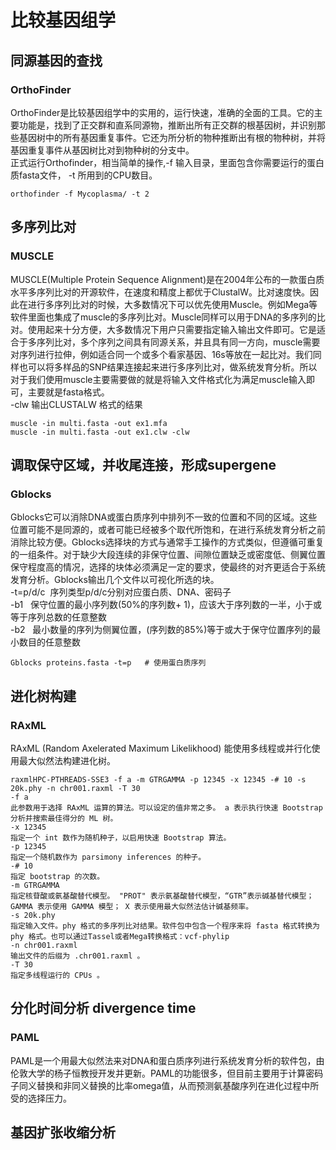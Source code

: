 # 比较基因组学
## 同源基因的查找
### OrthoFinder
OrthoFinder是比较基因组学中的实用的，运行快速，准确的全面的工具。它的主要功能是，找到了正交群和直系同源物，推断出所有正交群的根基因树，并识别那些基因树中的所有基因重复事件。它还为所分析的物种推断出有根的物种树，并将基因重复事件从基因树比对到物种树的分支中。<br>
正式运行Orthofinder，相当简单的操作,-f 输入目录，里面包含你需要运行的蛋白质fasta文件， -t 所用到的CPU数目。
```
orthofinder -f Mycoplasma/ -t 2
```
## 多序列比对
### MUSCLE
MUSCLE(Multiple Protein Sequence Alignment)是在2004年公布的一款蛋白质水平多序列比对的开源软件，在速度和精度上都优于ClustalW。比对速度快。因此在进行多序列比对的时候，大多数情况下可以优先使用Muscle。例如Mega等软件里面也集成了muscle的多序列比对。Muscle同样可以用于DNA的多序列的比对。使用起来十分方便，大多数情况下用户只需要指定输入输出文件即可。它是适合于多序列比对，多个序列之间具有同源关系，并且具有同一方向，muscle需要对序列进行拉伸，例如适合同一个或多个看家基因、16s等放在一起比对。我们同样也可以将多样品的SNP结果连接起来进行多序列比对，做系统发育分析。所以对于我们使用muscle主要需要做的就是将输入文件格式化为满足muscle输入即可，主要就是fasta格式。<br>
-clw 输出CLUSTALW 格式的结果
```
muscle -in multi.fasta -out ex1.mfa
muscle -in multi.fasta -out ex1.clw -clw
```
## 调取保守区域，并收尾连接，形成supergene
### Gblocks
Gblocks它可以消除DNA或蛋白质序列中排列不一致的位置和不同的区域。这些位置可能不是同源的，或者可能已经被多个取代所饱和，在进行系统发育分析之前消除比较方便。Gblocks选择块的方式与通常手工操作的方式类似，但遵循可重复的一组条件。对于缺少大段连续的非保守位置、间隙位置缺乏或密度低、侧翼位置保守程度高的情况，选择的块体必须满足一定的要求，使最终的对齐更适合于系统发育分析。Gblocks输出几个文件以可视化所选的块。<br>
-t=p/d/c  序列类型p/d/c分别对应蛋白质、DNA、密码子 <br>
-b1   保守位置的最小序列数(50%的序列数+ 1)，应该大于序列数的一半，小于或等于序列总数的任意整数 <br>
-b2   最小数量的序列为侧翼位置，(序列数的85%)等于或大于保守位置序列的最小数目的任意整数 <br>
```
Gblocks proteins.fasta -t=p   # 使用蛋白质序列
```
## 进化树构建
### RAxML
RAxML (Random Axelerated Maximum Likelikhood) 能使用多线程或并行化使用最大似然法构建进化树。<br>

```
raxmlHPC-PTHREADS-SSE3 -f a -m GTRGAMMA -p 12345 -x 12345 -# 10 -s 20k.phy -n chr001.raxml -T 30
-f a
此参数用于选择 RAxML 运算的算法。可以设定的值非常之多。 a 表示执行快速 Bootstrap 分析并搜索最佳得分的 ML 树。
-x 12345
指定一个 int 数作为随机种子，以启用快速 Bootstrap 算法。
-p 12345
指定一个随机数作为 parsimony inferences 的种子。
-# 10
指定 bootstrap 的次数。
-m GTRGAMMA
指定核苷酸或氨基酸替代模型。 "PROT" 表示氨基酸替代模型，“GTR”表示碱基替代模型； GAMMA 表示使用 GAMMA 模型； X 表示使用最大似然法估计碱基频率。
-s 20k.phy
指定输入文件。phy 格式的多序列比对结果。软件包中包含一个程序来将 fasta 格式转换为 phy 格式。也可以通过Tassel或者Mega转换格式：vcf-phylip
-n chr001.raxml
输出文件的后缀为 .chr001.raxml 。
-T 30
指定多线程运行的 CPUs 。
```
## 分化时间分析 divergence time
### PAML
PAML是一个用最大似然法来对DNA和蛋白质序列进行系统发育分析的软件包，由伦敦大学的杨子恒教授开发并更新。PAML的功能很多，但目前主要用于计算密码子同义替换和非同义替换的比率omega值，从而预测氨基酸序列在进化过程中所受的选择压力。<br>
## 基因扩张收缩分析
